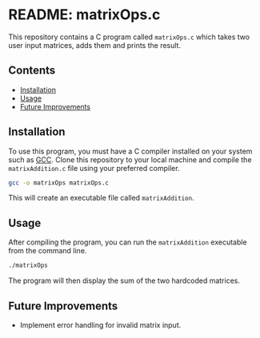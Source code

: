 # README: matrixOps.c

This repository contains a C program called `matrixOps.c` which takes two user input matrices, adds them and prints the result.

## Contents

- [Installation](#installation)
- [Usage](#usage)
- [Future Improvements](#future-improvements)

## Installation

To use this program, you must have a C compiler installed on your system such as [GCC](https://gcc.gnu.org/). Clone this repository to your local machine and compile the `matrixAddition.c` file using your preferred compiler.

```bash
gcc -o matrixOps matrixOps.c
```

This will create an executable file called `matrixAddition`.

## Usage

After compiling the program, you can run the `matrixAddition` executable from the command line.

```bash
./matrixOps
```

The program will then display the sum of the two hardcoded matrices.

## Future Improvements

- Implement error handling for invalid matrix input.